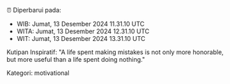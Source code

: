 ⏰ Diperbarui pada:
- WIB: Jumat, 13 Desember 2024 11.31.10 UTC
- WITA: Jumat, 13 Desember 2024 12.31.10 UTC
- WIT: Jumat, 13 Desember 2024 13.31.10 UTC

Kutipan Inspiratif:
"A life spent making mistakes is not only more honorable, but more useful than a life spent doing nothing."


Kategori: motivational

